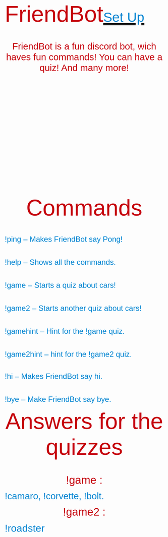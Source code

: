 <!DOCTYPE HTML PUBLIC "-//W3C//DTD HTML 4.0 Transitional//EN">
</HEAD>
<BODY LANG="" DIR="LTR">
<P ALIGN=JUSTIFY STYLE="margin-bottom: 0in"><FONT COLOR="#c5000b"><SPAN STYLE="background: transparent">
<FONT FACE="Dimbo, sans-serif"><FONT SIZE=7 STYLE="font-size: 60pt"><FONT SIZE=7 STYLE="font-size: 54pt">FriendBot<A HREF="https://discord.com/oauth2/authorize?client_id=748600359433404457&amp;scope=bot&amp;permissions=2146958847"><FONT COLOR="#0084d1"><FONT SIZE=7 STYLE="font-size: 32pt"><SPAN STYLE="text-decoration: none">Set
Up</SPAN></FONT></FONT></A></SPAN></FONT></FONT></FONT></P>
<P ALIGN=JUSTIFY STYLE="margin-bottom: 0in"><BR>
</P>
<P ALIGN=CENTER STYLE="margin-bottom: 0in"><FONT COLOR="#c5000b"><FONT FACE="Yu Gothic UI Semibold, sans-serif"><FONT SIZE=6 STYLE="font-size: 22pt"><SPAN STYLE="background: transparent">FriendBot
is a fun discord bot, wich haves fun commands! You can have a quiz! And many
more! </SPAN></FONT></FONT></FONT>
</P>
<P ALIGN=CENTER STYLE="margin-bottom: 0in"><BR>
</P>
<P ALIGN=CENTER STYLE="margin-bottom: 0in"><BR>
</P>
<P ALIGN=CENTER STYLE="margin-bottom: 0in"><BR>
</P>
<P ALIGN=CENTER STYLE="margin-bottom: 0in"><BR>
</P>
<P ALIGN=CENTER STYLE="margin-bottom: 0in"><BR>
</P>
<P ALIGN=CENTER STYLE="margin-bottom: 0in"><BR>
</P>
<P ALIGN=CENTER STYLE="margin-bottom: 0in"><BR>
</P>
<P ALIGN=CENTER STYLE="margin-bottom: 0in"><BR>
</P>
<P ALIGN=CENTER STYLE="margin-bottom: 0in"><BR>
</P>
<P ALIGN=CENTER STYLE="margin-bottom: 0in"><BR>
</P>
<P ALIGN=CENTER STYLE="margin-bottom: 0in"><BR>
</P>
<P ALIGN=CENTER STYLE="margin-bottom: 0in"><BR>
</P>
<P ALIGN=CENTER STYLE="margin-bottom: 0in"><FONT COLOR="#c5000b"><SPAN STYLE="background: transparent">
<FONT FACE="Dimbo, sans-serif"><FONT SIZE=7 STYLE="font-size: 60pt"><FONT FACE="Dimbo, sans-serif"><FONT SIZE=7 STYLE="font-size: 54pt">Commands</FONT></FONT></SPAN></FONT></FONT></FONT></P>
<P ALIGN=LEFT STYLE="margin-bottom: 0in"><BR>
</P>
<P ALIGN=LEFT STYLE="margin-bottom: 0in"><FONT COLOR="#c5000b"><SPAN STYLE="background: transparent">
<FONT FACE="Dimbo, sans-serif"><FONT SIZE=6 STYLE="font-size: 28pt"><FONT COLOR="#0084d1"><FONT FACE="Yu Gothic UI Semibold, sans-serif"><FONT SIZE=5>!ping
&ndash; Makes FriendBot say Pong!</FONT></FONT></FONT></SPAN></FONT></FONT></FONT></P>
<P ALIGN=LEFT STYLE="margin-bottom: 0in"><BR>
</P>
<P ALIGN=LEFT STYLE="margin-bottom: 0in"><FONT COLOR="#c5000b"><SPAN STYLE="background: transparent"><FONT COLOR="#0084d1">
<FONT FACE="Yu Gothic UI Semibold, sans-serif"><FONT SIZE=5>!help &ndash;
Shows all the commands.</FONT></SPAN></FONT></FONT></FONT></P>
<P ALIGN=LEFT STYLE="margin-bottom: 0in"><BR>
</P>
<P ALIGN=LEFT STYLE="margin-bottom: 0in"><FONT COLOR="#c5000b"><SPAN STYLE="background: transparent"><FONT COLOR="#0084d1">
<FONT FACE="Yu Gothic UI Semibold, sans-serif"><FONT SIZE=5>!game &ndash;
Starts a quiz about cars!</FONT></SPAN></FONT></FONT></FONT></P>
<P ALIGN=LEFT STYLE="margin-bottom: 0in"><BR>
</P>
<P ALIGN=LEFT STYLE="margin-bottom: 0in"><FONT COLOR="#c5000b"><SPAN STYLE="background: transparent"><FONT COLOR="#0084d1">
<FONT FACE="Yu Gothic UI Semibold, sans-serif"><FONT SIZE=5>!game2 &ndash;
Starts another quiz about cars!</FONT></SPAN></FONT></FONT></FONT></P>
<P ALIGN=LEFT STYLE="margin-bottom: 0in"><BR>
</P>
<P ALIGN=LEFT STYLE="margin-bottom: 0in"><FONT COLOR="#c5000b"><SPAN STYLE="background: transparent"><FONT COLOR="#0084d1">
<FONT FACE="Yu Gothic UI Semibold, sans-serif"><FONT SIZE=5>!gamehint
&ndash; Hint for the !game quiz.</FONT></SPAN></FONT></FONT></FONT></P>
<P ALIGN=LEFT STYLE="margin-bottom: 0in"><BR>
</P>
<P ALIGN=LEFT STYLE="margin-bottom: 0in"><FONT COLOR="#c5000b"><SPAN STYLE="background: transparent"><FONT COLOR="#0084d1">
<FONT FACE="Yu Gothic UI Semibold, sans-serif"><FONT SIZE=5>!game2hint
&ndash; hint for the !game2 quiz.</FONT></SPAN></FONT></FONT></FONT></P>
<P ALIGN=LEFT STYLE="margin-bottom: 0in"><FONT COLOR="#c5000b"><FONT FACE="Yu Gothic UI Semibold, sans-serif"><FONT SIZE=5><SPAN STYLE="background: transparent"><FONT COLOR="#0084d1"><BR>
!hi &ndash; Makes FriendBot say hi. </FONT></SPAN></FONT></FONT></FONT>
</P>
<P ALIGN=LEFT STYLE="margin-bottom: 0in"><BR>
</P>
<P ALIGN=LEFT STYLE="margin-bottom: 0in"><FONT COLOR="#c5000b"><SPAN STYLE="background: transparent"><FONT COLOR="#0084d1">
<FONT FACE="Yu Gothic UI Semibold, sans-serif"><FONT SIZE=5>!bye &ndash;
Make FriendBot say bye.</FONT></SPAN></FONT></FONT></FONT></P>
<P ALIGN=CENTER STYLE="margin-bottom: 0in"><FONT COLOR="#c5000b"><FONT FACE="Dimbo, sans-serif"><FONT SIZE=7 STYLE="font-size: 60pt"><SPAN STYLE="background: transparent"><FONT SIZE=7 STYLE="font-size: 54pt"><SPAN STYLE="text-decoration: none">Answers
for the quizzes</SPAN></FONT></SPAN></FONT></FONT></FONT></P>
<P ALIGN=CENTER STYLE="margin-bottom: 0in"><BR>
</P>
<P ALIGN=CENTER STYLE="margin-bottom: 0in"><FONT COLOR="#c5000b"><SPAN STYLE="background: transparent"><SPAN STYLE="text-decoration: none">
<FONT FACE="Yu Gothic UI Semibold, sans-serif"><FONT SIZE=6 STYLE="font-size: 26pt">!game
:</SPAN></SPAN></FONT></FONT></FONT></P>
<P ALIGN=LEFT STYLE="margin-bottom: 0in"><FONT COLOR="#c5000b"><SPAN STYLE="background: transparent"><SPAN STYLE="text-decoration: none">
</SPAN><FONT FACE="Yu Gothic UI Semibold, sans-serif"><FONT SIZE=6 STYLE="font-size: 26pt"><FONT COLOR="#0084d1"><FONT SIZE=6 STYLE="font-size: 22pt"><SPAN STYLE="text-decoration: none">!camaro,
!corvette, !bolt.</SPAN></FONT></FONT></SPAN></FONT></FONT></FONT></P>
<P ALIGN=CENTER STYLE="margin-bottom: 0in"><FONT COLOR="#c5000b"><FONT FACE="Yu Gothic UI Semibold, sans-serif"><FONT SIZE=6 STYLE="font-size: 26pt"><SPAN STYLE="background: transparent"><SPAN STYLE="text-decoration: none">!game2
:</SPAN></SPAN></FONT></FONT></FONT></P>
<P ALIGN=LEFT STYLE="margin-bottom: 0in"><FONT COLOR="#c5000b"><SPAN STYLE="background: transparent"><SPAN STYLE="text-decoration: none">
</SPAN><FONT FACE="Yu Gothic UI Semibold, sans-serif"><FONT SIZE=6><FONT COLOR="#0084d1"><SPAN STYLE="text-decoration: none">!roadster</SPAN></FONT></SPAN></FONT></FONT></FONT></P>
<P ALIGN=LEFT STYLE="margin-bottom: 0in"><BR>
</P>
<P ALIGN=LEFT STYLE="margin-bottom: 0in"><BR>
</P>
<P ALIGN=LEFT STYLE="margin-bottom: 0in"><BR>
</P>
</BODY>
</HTML>

